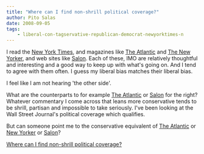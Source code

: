 ```yaml
---
title: "Where can I find non-shrill political coverage?"
author: Pito Salas
date: 2008-09-05
tags:
    - liberal-con-tagservative-republican-democrat-newyorktimes-n
---
```




I read the [New York Times](<http://www.nytimes.com/>), and magazines like
[The Atlantic](<http://www.theatlantic.com/>) and [The New
Yorker](<http://www.newyorker.com/>), and web sites like
[Salon](<http://www.salon.com/>). Each of these, IMO are relatively thoughtful
and interesting and a good way to keep up with what's going on. And I tend to
agree with them often. I guess my liberal bias matches their liberal bias.

I feel like I am not hearing 'the other side'.

What are the counterparts to for example [The
Atlantic](<http://www.theatlantic.com/>) or [Salon](<http://www.salon.com/>)
for the right? Whatever commentary I come across that leans more conservative
tends to be shrill, partisan and impossible to take seriously. I've been
looking at the Wall Street Journal's political coverage which qualifies.

But can someone point me to the conservative equivalent of [The
Atlantic](<http://www.theatlantic.com/>) or [New
Yorker](<http://www.newyorker.com/>) or [Salon](<http://www.salon.com/>)?


[Where can I find non-shrill political coverage?](None)
